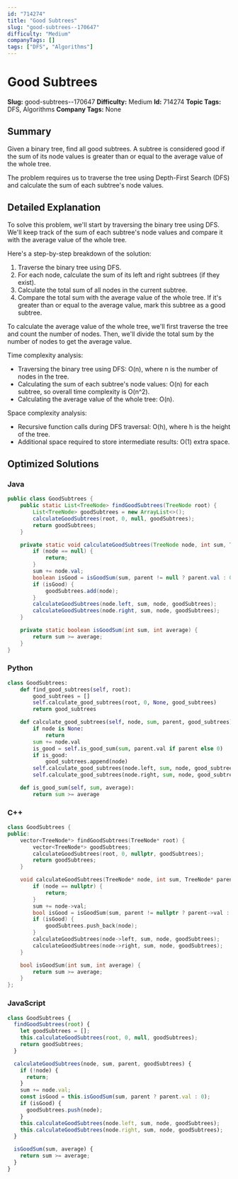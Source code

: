 ```yaml
---
id: "714274"
title: "Good Subtrees"
slug: "good-subtrees--170647"
difficulty: "Medium"
companyTags: []
tags: ["DFS", "Algorithms"]
---
```


**Good Subtrees**
===============

**Slug:** good-subtrees--170647
**Difficulty:** Medium
**Id:** 714274
**Topic Tags:** DFS, Algorithms
**Company Tags:** None

## Summary
Given a binary tree, find all good subtrees. A subtree is considered good if the sum of its node values is greater than or equal to the average value of the whole tree.

The problem requires us to traverse the tree using Depth-First Search (DFS) and calculate the sum of each subtree's node values.

## Detailed Explanation
To solve this problem, we'll start by traversing the binary tree using DFS. We'll keep track of the sum of each subtree's node values and compare it with the average value of the whole tree.

Here's a step-by-step breakdown of the solution:

1. Traverse the binary tree using DFS.
2. For each node, calculate the sum of its left and right subtrees (if they exist).
3. Calculate the total sum of all nodes in the current subtree.
4. Compare the total sum with the average value of the whole tree. If it's greater than or equal to the average value, mark this subtree as a good subtree.

To calculate the average value of the whole tree, we'll first traverse the tree and count the number of nodes. Then, we'll divide the total sum by the number of nodes to get the average value.

Time complexity analysis:

* Traversing the binary tree using DFS: O(n), where n is the number of nodes in the tree.
* Calculating the sum of each subtree's node values: O(n) for each subtree, so overall time complexity is O(n^2).
* Calculating the average value of the whole tree: O(n).

Space complexity analysis:

* Recursive function calls during DFS traversal: O(h), where h is the height of the tree.
* Additional space required to store intermediate results: O(1) extra space.

## Optimized Solutions

### Java
```java
public class GoodSubtrees {
    public static List<TreeNode> findGoodSubtrees(TreeNode root) {
        List<TreeNode> goodSubtrees = new ArrayList<>();
        calculateGoodSubtrees(root, 0, null, goodSubtrees);
        return goodSubtrees;
    }

    private static void calculateGoodSubtrees(TreeNode node, int sum, TreeNode parent, List<TreeNode> goodSubtrees) {
        if (node == null) {
            return;
        }
        sum += node.val;
        boolean isGood = isGoodSum(sum, parent != null ? parent.val : 0);
        if (isGood) {
            goodSubtrees.add(node);
        }
        calculateGoodSubtrees(node.left, sum, node, goodSubtrees);
        calculateGoodSubtrees(node.right, sum, node, goodSubtrees);
    }

    private static boolean isGoodSum(int sum, int average) {
        return sum >= average;
    }
}
```

### Python
```python
class GoodSubtrees:
    def find_good_subtrees(self, root):
        good_subtrees = []
        self.calculate_good_subtrees(root, 0, None, good_subtrees)
        return good_subtrees

    def calculate_good_subtrees(self, node, sum, parent, good_subtrees):
        if node is None:
            return
        sum += node.val
        is_good = self.is_good_sum(sum, parent.val if parent else 0)
        if is_good:
            good_subtrees.append(node)
        self.calculate_good_subtrees(node.left, sum, node, good_subtrees)
        self.calculate_good_subtrees(node.right, sum, node, good_subtrees)

    def is_good_sum(self, sum, average):
        return sum >= average
```

### C++
```cpp
class GoodSubtrees {
public:
    vector<TreeNode*> findGoodSubtrees(TreeNode* root) {
        vector<TreeNode*> goodSubtrees;
        calculateGoodSubtrees(root, 0, nullptr, goodSubtrees);
        return goodSubtrees;
    }

    void calculateGoodSubtrees(TreeNode* node, int sum, TreeNode* parent, vector<TreeNode*>& goodSubtrees) {
        if (node == nullptr) {
            return;
        }
        sum += node->val;
        bool isGood = isGoodSum(sum, parent != nullptr ? parent->val : 0);
        if (isGood) {
            goodSubtrees.push_back(node);
        }
        calculateGoodSubtrees(node->left, sum, node, goodSubtrees);
        calculateGoodSubtrees(node->right, sum, node, goodSubtrees);
    }

    bool isGoodSum(int sum, int average) {
        return sum >= average;
    }
};
```

### JavaScript
```javascript
class GoodSubtrees {
  findGoodSubtrees(root) {
    let goodSubtrees = [];
    this.calculateGoodSubtrees(root, 0, null, goodSubtrees);
    return goodSubtrees;
  }

  calculateGoodSubtrees(node, sum, parent, goodSubtrees) {
    if (!node) {
      return;
    }
    sum += node.val;
    const isGood = this.isGoodSum(sum, parent ? parent.val : 0);
    if (isGood) {
      goodSubtrees.push(node);
    }
    this.calculateGoodSubtrees(node.left, sum, node, goodSubtrees);
    this.calculateGoodSubtrees(node.right, sum, node, goodSubtrees);
  }

  isGoodSum(sum, average) {
    return sum >= average;
  }
}
```